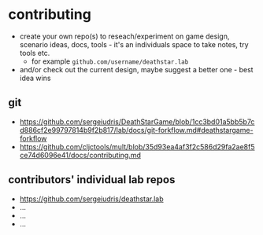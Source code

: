 # contributing

- create your own repo(s) to reseach/experiment on game design, scenario ideas, docs, tools - it's an individuals space to take notes, try tools etc.
    - for example `github.com/username/deathstar.lab`
- and/or check out the current design, maybe suggest a better one - best idea wins

## git

- https://github.com/sergeiudris/DeathStarGame/blob/1cc3bd01a5bb5b7cd886cf2e99797814b9f2b817/lab/docs/git-forkflow.md#deathstargame-forkflow
- https://github.com/cljctools/mult/blob/35d93ea4af3f2c586d29fa2ae8f5ce74d6096e41/docs/contributing.md

## contributors' individual lab repos

- https://github.com/sergeiudris/deathstar.lab
- ...
- ...
- ...

